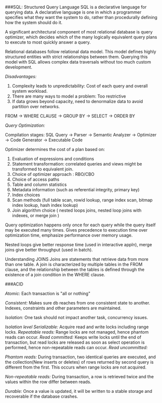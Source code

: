 ###SQL: Structured Query Language
SQL is a declarative language for querying data. A declarative language is one in which a programmer specifies what they want the system to do, rather than procedurally defining how the system should do it.

A significant architectural component of most relational database is query optimizer,  which decides which of the many logically equivalent query plans to execute to most quickly answer a query.

Relational databases follow relational data model. This model defines highly structured entities with strict relationships between them. Querying this model with SQL allows complex data traversals without too much custom development.

*Disadvantages:*
1. Complexity leads to unpredictability: Cost of each query and overall system workload.
2. There are many ways to model a problem: Too restrictive
3. If data grows beyond capacity, need to denormalize data to avoid partition over networks.

FROM -> WHERE CLAUSE -> GROUP BY -> SELECT -> ORDER BY

*Query Optimization:*

Compilation stages:
SQL Query -> Parser -> Semantic Analyzer -> Optimizer -> Code Generator -> Executable Code

Optimizer determines the cost of a plan based on:

1. Evaluation of expressions and conditions
2. Statement transformation: correlated queries and views might be transformed to equivalent join.
3. Choice of optimizer approach : RBO/CBO
4. Choice of access paths
5. Table and column statistics
6. Metadata information (such as referential integrity, primary key)
7. Index choices
8. Scan methods (full table scan, rowid lookup, range index scan, bitmap index lookup, hash index lookup)
9. Join algorithm choice ( nested loops joins, nested loop joins with indexes, or merge join )

Query optimization happens only once for each query while the query itself may be executed many times. Gives precedence to execution time over optimization time, emphasize performance over memory usage.

Nested loops give better response time (used in interactive appln), merge joins give better throughput (used in batch).

Understanding JOINS
Joins are statements that retrieve data from more than one table. A join is characterized by multiple tables in the FROM clause, and the relationship between the tables is defined through the existence of a join condition in the WHERE clause.

###ACID

*Atomic:*
Each transaction is "all or nothing"

*Consistent:*
Makes sure db reaches from one consistent state to another. Indexes, constraints and other parameters are maintained.

*Isolation:*
One task should not impact another task, concurrency issues.

*Isolation level*
*Serializable:* Acquire read and write locks including range locks.
*Repeatable reads:* Range locks are not managed, hence phantom reads can occur.
*Read committed:* Keeps write locks until the end of transaction, but read locks are released as soon as select operation is performed, hence non-repeatable reads can occur.
*Read uncommitted:*

*Phantom reads:*
During transaction, two identical queries are executed, and the collection(New inserts or deletes) of rows returned by second query is different from the first. This occurs when range locks are not acquired.

*Non-repeatable reads:*
During transaction, a row is retrieved twice and the values within the row differ between reads.

*Durable:*
Once a value is updated, it will be written to a stable storage and recoverable if the database crashes.
